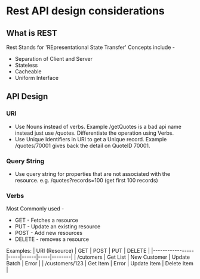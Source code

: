 # Rest API design considerations

## What is REST

Rest Stands for 'REpresentational State Transfer'
Concepts include -
- Separation of Client and Server
- Stateless
- Cacheable
- Uniform Interface

## API Design

### URI

- Use Nouns instead of verbs. Example /getQuotes is a bad api name instead just use /quotes. Differentiate the operation using Verbs.
- Use Unique Identifiers in URI to get a Unique record. Example /quotes/70001 gives back the detail on QuoteID 70001.

### Query String

- Use query string for properties that are not associated with the resource. e.g. /quotes?records=100 (get first 100 records)

### Verbs

Most Commonly used -
- GET - Fetches a resource
- PUT - Update an existing resource
- POST - Add new resources
- DELETE - removes a resource

Examples:
| URI (Resource)  | GET | POST | PUT | DELETE |
|-----------------|-----|------|-----|--------|
| /cutomers | Get List | New Customer | Update Batch | Error |
| /customers/123 | Get Item | Error | Update Item | Delete Item |
